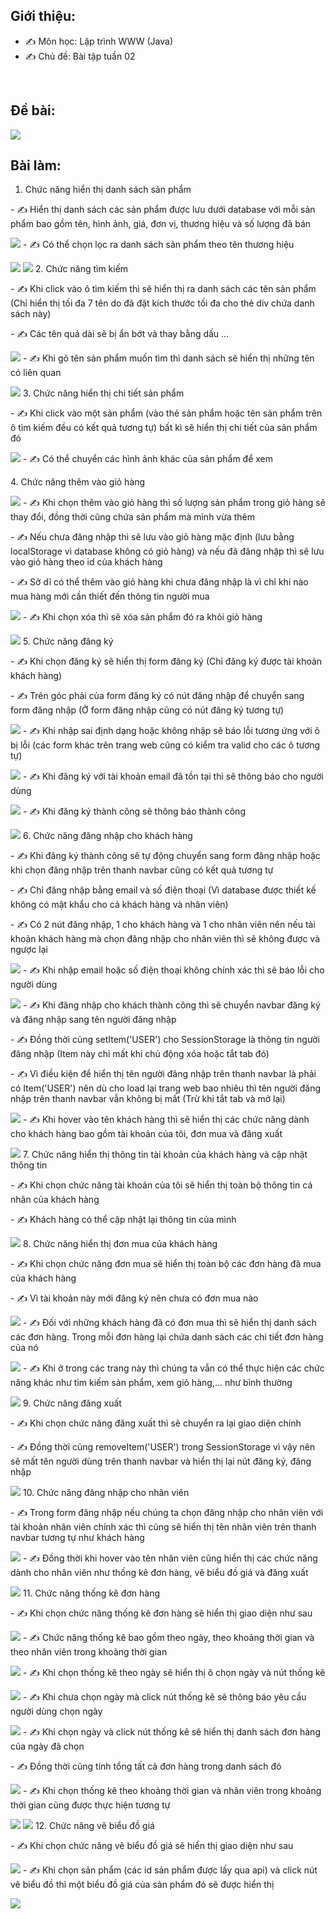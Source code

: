 ## Giới thiệu:
- ✍ Môn học: Lập trình WWW (Java)
- ✍ Chủ đề: Bài tập tuần 02
<br />

## Đề bài:
<img src="img/debai.png"/>
<br />

## Bài làm:

1. Chức năng hiển thị danh sách sản phẩm
<p></p>
- ✍ Hiển thị danh sách các sản phẩm được lưu dưới database với mỗi sản phẩm bao gồm tên, hình ảnh, giá, đơn vị, thương hiệu và số lượng đã bán
<p></p>
<img src="img/mainLayout.png"/>
- ✍ Có thể chọn lọc ra danh sách sản phẩm theo tên thương hiệu
<p></p>
<img src="img/filterProduct1.png"/>
<img src="img/filterProduct2.png"/>
2. Chức năng tìm kiếm
<p></p>
- ✍ Khi click vào ô tìm kiếm thì sẽ hiển thị ra danh sách các tên sản phẩm (Chỉ hiển thị tối đa 7 tên do đã đặt kích thước tối đa cho thẻ div chứa danh sách này)
<p></p>
- ✍ Các tên quá dài sẽ bị ẩn bớt và thay bằng dấu ...
<p></p>
<img src="img/searchProduct1.png"/>
- ✍ Khi gõ tên sản phẩm muốn tìm thì danh sách sẽ hiển thị những tên có liên quan
<p></p>
<img src="img/searchProduct2.png"/>
3. Chức năng hiển thị chi tiết sản phẩm
<p></p>
- ✍ Khi click vào một sản phẩm (vào thẻ sản phẩm hoặc tên sản phẩm trên ô tìm kiếm đều có kết quả tương tự) bất kì sẽ hiển thị chi tiết của sản phẩm đó
<p></p>
<img src="img/productDetail1.png"/>
- ✍ Có thể chuyển các hình ảnh khác của sản phẩm để xem
<p></p>
4. Chức năng thêm vào giỏ hàng
<p></p>
<img src="img/productDetail2.png"/>
- ✍ Khi chọn thêm vào giỏ hàng thì số lượng sản phẩm trong giỏ hàng sẽ thay đổi, đồng thời cũng chứa sản phẩm mà mình vừa thêm
<p></p>
- ✍ Nếu chưa đăng nhập thì sẽ lưu vào giỏ hàng mặc định (lưu bằng localStorage vì database không có giỏ hàng) và nếu đã đăng nhập thì sẽ lưu vào giỏ hàng theo id của khách hàng
<p></p>
- ✍ Sở dĩ có thể thêm vào giỏ hàng khi chưa đăng nhập là vì chỉ khi nào mua hàng mới cần thiết đến thông tin người mua
<p></p>
<img src="img/cartList.png"/>
- ✍ Khi chọn xóa thì sẽ xóa sản phẩm đó ra khỏi giỏ hàng
<p></p>
<img src="img/deleteCart.png"/>
5. Chức năng đăng ký
<p></p>
- ✍ Khi chọn đăng ký sẽ hiển thị form đăng ký (Chỉ đăng ký được tài khoản khách hàng)
<p></p>
- ✍ Trên góc phải của form đăng ký có nút đăng nhập để chuyển sang form đăng nhập (Ở form đăng nhập cũng có nút đăng ký tương tự)
<p></p>
<img src="img/register1.png"/>
- ✍ Khi nhập sai định dạng hoặc không nhập sẽ báo lỗi tương ứng với ô bị lỗi (các form khác trên trang web cũng có kiểm tra valid cho các ô tương tự)
<p></p>
<img src="img/register2.png"/>
- ✍ Khi đăng ký với tài khoản email đã tồn tại thì sẽ thông báo cho người dùng
<p></p>
<img src="img/register3.png"/>
- ✍ Khi đăng ký thành công sẽ thông báo thành công
<p></p>
<img src="img/register4.png"/>
6. Chức năng đăng nhập cho khách hàng
<p></p>
- ✍ Khi đăng ký thành công sẽ tự động chuyển sang form đăng nhập hoặc khi chọn đăng nhập trên thanh navbar cũng có kết quả tương tự
<p></p>
- ✍ Chỉ đăng nhập bằng email và số điện thoại (Vì database được thiết kế không có mật khẩu cho cả khách hàng và nhân viên)
<p></p>
- ✍ Có 2 nút đăng nhập, 1 cho khách hàng và 1 cho nhân viên nên nếu tài khoản khách hàng mà chọn đăng nhập cho nhân viên thì sẽ không được và ngược lại
<p></p>
<img src="img/loginCustomer1.png"/>
- ✍ Khi nhập email hoặc số điện thoại không chính xác thì sẽ báo lỗi cho người dùng
<p></p>
<img src="img/loginCustomer2.png"/>
- ✍ Khi đăng nhập cho khách thành công thì sẽ chuyển navbar đăng ký và đăng nhập sang tên người đăng nhập
<p></p>
- ✍ Đồng thời cũng setItem('USER') cho SessionStorage là thông tin người đăng nhập (Item này chỉ mất khi chủ động xóa hoặc tắt tab đó)
<p></p>
- ✍ Vì điều kiện để hiển thị tên người đăng nhập trên thanh navbar là phải có Item('USER') nên dù cho load lại trang web bao nhiêu thì tên người đăng nhập trên thanh navbar vẫn không bị mất (Trừ khi tắt tab và mở lại)
<p></p>
<img src="img/customerLayout.png"/>
- ✍ Khi hover vào tên khách hàng thì sẽ hiển thị các chức năng dành cho khách hàng bao gồm tài khoản của tôi, đơn mua và đăng xuất
<p></p>
<img src="img/customerRole.png"/>
7. Chức năng hiển thị thông tin tài khoản của khách hàng và cập nhật thông tin
<p></p>
- ✍ Khi chọn chức năng tài khoản của tôi sẽ hiển thị toàn bộ thông tin cá nhân của khách hàng
<p></p>
- ✍ Khách hàng có thể cập nhật lại thông tin của mình
<p></p>
<img src="img/customerInfo.png"/>
8. Chức năng hiển thị đơn mua của khách hàng
<p></p>
- ✍ Khi chọn chức năng đơn mua sẽ hiển thị toàn bộ các đơn hàng đã mua của khách hàng 
<p></p>
- ✍ Vì tài khoản này mới đăng ký nên chưa có đơn mua nào 
<p></p>
<img src="img/customerOrderNone.png"/>
- ✍ Đối với những khách hàng đã có đơn mua thì sẽ hiển thị danh sách các đơn hàng. Trong mỗi đơn hàng lại chứa danh sách các chi tiết đơn hàng của nó
<p></p>
<img src="img/customerOrder.png"/>
- ✍ Khi ở trong các trang này thì chúng ta vẫn có thể thực hiện các chức năng khác như tìm kiếm sản phẩm, xem giỏ hàng,... như bình thường
<p></p>
<img src="img/customerOrder2.png"/>
9. Chức năng đăng xuất
<p></p>
- ✍ Khi chọn chức năng đăng xuất thì sẽ chuyển ra lại giao diện chính
<p></p>
- ✍ Đồng thời cũng removeItem('USER') trong SessionStorage vì vậy nên sẽ mất tên người dùng trên thanh navbar và hiển thị lại nút đăng ký, đăng nhập
<p></p>
<img src="img/logout.png"/>
10. Chức năng đăng nhập cho nhân viên
<p></p>
- ✍ Trong form đăng nhập nếu chúng ta chọn đăng nhập cho nhân viên với tài khoản nhân viên chính xác thì cũng sẽ hiển thị tên nhân viên trên thanh navbar tương tự như khách hàng
<p></p>
<img src="img/loginEmployee.png"/>
- ✍ Đồng thời khi hover vào tên nhân viên cũng hiển thị các chức năng dành cho nhân viên như thống kê đơn hàng, vẽ biểu đồ giá và đăng xuất
<p></p>
<img src="img/employeeRole.png"/>
11. Chức năng thống kê đơn hàng
<p></p>
- ✍ Khi chọn chức năng thống kê đơn hàng sẽ hiển thị giao diện như sau
<p></p>
<img src="img/orderStatistic1.png"/>
- ✍ Chức năng thống kê bao gồm theo ngày, theo khoảng thời gian và theo nhân viên trong khoảng thời gian
<p></p>
<img src="img/orderStatistic2.png"/>
- ✍ Khi chọn thống kê theo ngày sẽ hiển thị ô chọn ngày và nút thống kê
<p></p>
<img src="img/orderStatistic3.png"/>
- ✍ Khi chưa chọn ngày mà click nút thống kê sẽ thông báo yêu cầu người dùng chọn ngày
<p></p>
<img src="img/orderStatistic4.png"/>
- ✍ Khi chọn ngày và click nút thống kê sẽ hiển thị danh sách đơn hàng của ngày đã chọn
<p></p>
- ✍ Đồng thời cũng tính tổng tất cả đơn hàng trong danh sách đó
<p></p>
<img src="img/orderStatistic5.png"/>
- ✍ Khi chọn thống kê theo khoảng thời gian và nhân viên trong khoảng thời gian cũng được thực hiện tương tự
<p></p>
<img src="img/orderStatistic6.png"/>
<img src="img/orderStatistic7.png"/>
12. Chức năng vẽ biểu đồ giá
<p></p>
- ✍ Khi chọn chức năng vẽ biểu đồ giá sẽ hiển thị giao diện như sau
<p></p>
<img src="img/productPriceChart1.png"/>
- ✍ Khi chọn sản phẩm (các id sản phẩm được lấy qua api) và click nút vẽ biểu đồ thì một biểu đồ giá của sản phẩm đó sẽ được hiển thị
<p></p>
<img src="img/productPriceChart2.png"/>
